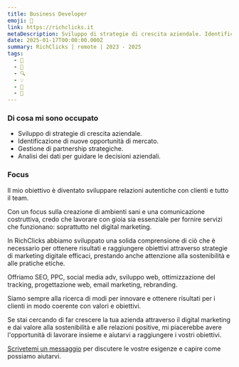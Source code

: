 ```yaml
---
title: Business Developer
emoji: 👥
link: https://richclicks.it
metaDescription: Sviluppo di strategie di crescita aziendale. Identificazione di nuove opportunità di mercato. Gestione di partnership strategiche. Analisi dei dati per guidare le decisioni aziendali.
date: 2025-01-17T00:00:00.000Z
summary: RichClicks | remote | 2023 - 2025
tags:
  - 👥
  - 🤝
  - 🔍
  - 💡
  - 🌱
  - 📝
---
```


### Di cosa mi sono occupato

- Sviluppo di strategie di crescita aziendale.
- Identificazione di nuove opportunità di mercato.
- Gestione di partnership strategiche.
- Analisi dei dati per guidare le decisioni aziendali.

### Focus

Il mio obiettivo è diventato sviluppare relazioni autentiche con clienti e tutto il team. 

Con un focus sulla creazione di ambienti sani e una comunicazione costruttiva, credo che lavorare con gioia sia essenziale per fornire servizi che funzionano: soprattutto nel digital marketing.

In RichClicks abbiamo sviluppato una solida comprensione di ciò che è necessario per ottenere risultati e raggiungere obiettivi attraverso strategie di marketing digitale efficaci, prestando anche attenzione alla sostenibilità e alle pratiche etiche. 

Offriamo SEO, PPC, social media adv, sviluppo web, ottimizzazione del tracking, progettazione web, email marketing, rebranding. 

Siamo sempre alla ricerca di modi per innovare e ottenere risultati per i clienti in modo coerente con valori e obiettivi. 

Se stai cercando di far crescere la tua azienda attraverso il digital marketing e dai valore alla sostenibilità e alle relazioni positive, mi piacerebbe avere l'opportunità di lavorare insieme e aiutarvi a raggiungere i vostri obiettivi. 

[Scrivetemi un messaggio](/contatti) per discutere le vostre esigenze e capire come possiamo aiutarvi.
